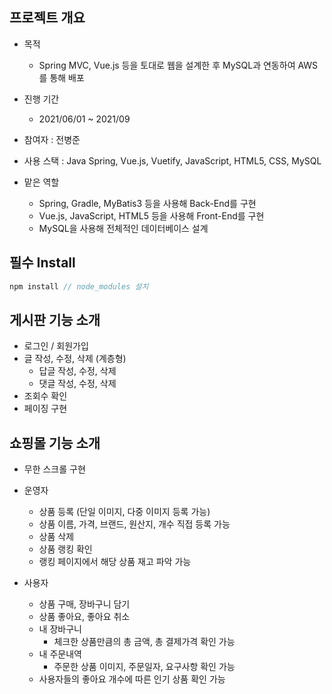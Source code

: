 ## 프로젝트 개요
* 목적
  * Spring MVC, Vue.js 등을 토대로 웹을 설계한 후 MySQL과 연동하여 AWS를 통해 배포

* 진행 기간
  * 2021/06/01 ~ 2021/09 

* 참여자 : 전병준

* 사용 스택 : Java Spring, Vue.js, Vuetify, JavaScript, HTML5, CSS, MySQL
  
* 맡은 역할
  * Spring, Gradle, MyBatis3 등을 사용해 Back-End를 구현
  * Vue.js, JavaScript, HTML5 등을 사용해 Front-End를 구현
  * MySQL을 사용해 전체적인 데이터베이스 설계
  
## 필수 Install
```c
npm install // node_modules 설치
```

## 게시판 기능 소개
* 로그인 / 회원가입
* 글 작성, 수정, 삭제 (계층형)
  * 답글 작성, 수정, 삭제
  * 댓글 작성, 수정, 삭제
* 조회수 확인
* 페이징 구현

## 쇼핑몰 기능 소개
* 무한 스크롤 구현
* 운영자
  * 상품 등록 (단일 이미지, 다중 이미지 등록 가능)
   * 상품 이름, 가격, 브랜드, 원산지, 개수 직접 등록 가능
  * 상품 삭제
  * 상품 랭킹 확인
   * 랭킹 페이지에서 해당 상품 재고 파악 가능

* 사용자
  * 상품 구매, 장바구니 담기 
  * 상품 좋아요, 좋아요 취소
  * 내 장바구니
    * 체크한 상품만큼의 총 금액, 총 결제가격 확인 가능
  * 내 주문내역
    * 주문한 상품 이미지, 주문일자, 요구사항 확인 가능
  * 사용자들의 좋아요 개수에 따른 인기 상품 확인 가능
